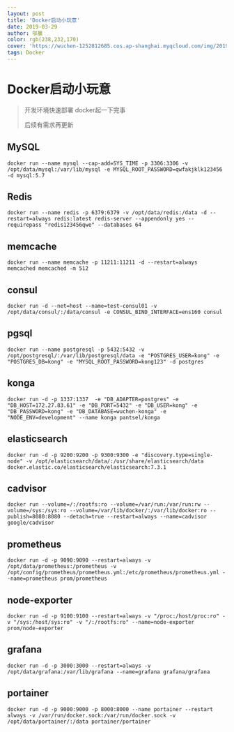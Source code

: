 ```yaml
---
layout: post
title: 'Docker启动小玩意'
date: 2019-03-29
author: 邬晨
color: rgb(238,232,170)
cover: 'https://wuchen-1252812685.cos.ap-shanghai.myqcloud.com/img/2019-03-29/th1.jpg'
tags: Docker
---
```






# Docker启动小玩意



> 开发环境快速部署 docker起一下完事
>
> 后续有需求再更新

## MySQL

```shell
docker run --name mysql --cap-add=SYS_TIME -p 3306:3306 -v /opt/data/mysql:/var/lib/mysql -e MYSQL_ROOT_PASSWORD=qwfakjklk123456 -d mysql:5.7
```

## Redis

```shell
docker run --name redis -p 6379:6379 -v /opt/data/redis:/data -d --restart=always redis:latest redis-server --appendonly yes --requirepass "redis123456qwe" --databases 64
```

## memcache

```shell
docker run --name memcache -p 11211:11211 -d --restart=always memcached memcached -m 512
```

## consul
```shell
docker run -d --net=host --name=test-consul01 -v /opt/data/consul/:/data/consul -e CONSUL_BIND_INTERFACE=ens160 consul
```

## pgsql
```shell
docker run --name postgresql -p 5432:5432 -v /opt/postgresql/:/var/lib/postgresql/data -e "POSTGRES_USER=kong" -e "POSTGRES_DB=kong" -e "MYSQL_ROOT_PASSWORD=kong123" -d postgres
```

## konga
```shell
docker run -d -p 1337:1337  -e "DB_ADAPTER=postgres" -e "DB_HOST=172.27.83.61" -e "DB_PORT=5432" -e "DB_USER=kong" -e "DB_PASSWORD=kong" -e "DB_DATABASE=wuchen-konga" -e "NODE_ENV=development" --name konga pantsel/konga
```

## elasticsearch
```shell
docker run -d -p 9200:9200 -p 9300:9300 -e "discovery.type=single-node" -v /opt/elasticsearch/data/:/usr/share/elasticsearch/data  docker.elastic.co/elasticsearch/elasticsearch:7.3.1
```

## cadvisor
```shell
docker run --volume=/:/rootfs:ro --volume=/var/run:/var/run:rw --volume=/sys:/sys:ro --volume=/var/lib/docker/:/var/lib/docker:ro --publish=8080:8080 --detach=true --restart=always --name=cadvisor google/cadvisor
```

## prometheus
```shell
docker run -d -p 9090:9090 --restart=always -v /opt/data/prometheus:/prometheus -v /opt/config/prometheus/prometheus.yml:/etc/prometheus/prometheus.yml --name=prometheus prom/prometheus
```

## node-exporter
```shell
docker run -d -p 9100:9100 --restart=always -v "/proc:/host/proc:ro" -v "/sys:/host/sys:ro" -v "/:/rootfs:ro" --name=node-exporter prom/node-exporter
```

## grafana
```shell
docker run -d -p 3000:3000 --restart=always -v /opt/data/grafana:/var/lib/grafana --name=grafana grafana/grafana
```

## portainer
```shell
docker run -d -p 9000:9000 -p 8000:8000 --name portainer --restart always -v /var/run/docker.sock:/var/run/docker.sock -v /opt/data/portainer/:/data portainer/portainer
```


